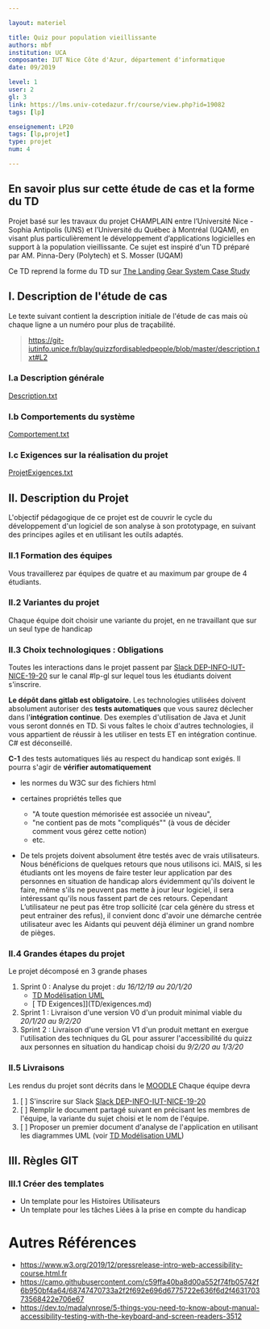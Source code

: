 ```yaml
---

layout: materiel

title: Quiz pour population vieillissante
authors: mbf
institution: UCA
composante: IUT Nice Côte d'Azur, département d'informatique
date: 09/2019

level: 1
user: 2
gl: 3
link: https://lms.univ-cotedazur.fr/course/view.php?id=19082
tags: [lp]

enseignement: LP20
tags: [lp,projet]
type: projet
num: 4

---
```




## En savoir plus sur cette étude de cas et la forme du TD

Projet basé sur les travaux du projet CHAMPLAIN entre l’Université Nice - Sophia Antipolis (UNS) et l’Université du Québec à Montréal (UQAM), en visant plus particulièrement le développement d’applications logicielles en support à la population vieillissante.
Ce sujet est inspiré d'un TD préparé par AM. Pinna-Dery (Polytech) et S. Mosser (UQAM)


Ce TD reprend la forme du TD sur [The Landing Gear System Case Study](https://mi-git.univ-tlse2.fr/ECb/LGS/blob/master/README.adoc)



## I. Description de l'étude de cas

Le texte suivant contient la description initiale de l'étude de cas mais où chaque ligne a un numéro pour plus de traçabilité.


> https://git-iutinfo.unice.fr/blay/quizzfordisabledpeople/blob/master/description.txt#L2 


### I.a Description générale

[Description.txt](description.txt)

### I.b Comportements du système
[Comportement.txt](Comportement.txt)

### I.c Exigences sur la réalisation du projet
[ProjetExigences.txt](ProjetExgigences.txt)



## II. Description du Projet

L'objectif pédagogique de ce projet est de couvrir le cycle du développement d'un logiciel de son analyse à son prototypage, en suivant des principes agiles et en utilisant les outils adaptés.


### II.1 Formation des équipes
Vous travaillerez par équipes de quatre et au maximum par groupe de 4 étudiants.

### II.2 Variantes du projet
Chaque équipe doit choisir une variante du projet, en ne travaillant que sur un seul type de handicap

### II.3 Choix technologiques : Obligations
Toutes les interactions dans le projet passent par [Slack DEP-INFO-IUT-NICE-19-20](https://join.slack.com/t/depinfoiutnic-voq7258/shared_invite/enQtODYwOTU3ODUwNjQwLTUyMzliODFlNmFiNjA3MzQyOWY1YjVkMjJjY2IxMjlhYjkwZjZiZWY4Y2VhZmRiNzI0Mjg3NzAwNDg4NWJmM2U) 
sur le canal #lp-gl sur lequel tous les étudiants doivent s'inscrire.

**Le dépôt dans gitlab est obligatoire.**
Les technologies utilisées doivent absolument autoriser des **tests automatiques** que vous saurez déclecher dans l'**intégration continue**.
Des exemples d'utilisation de Java et Junit vous seront donnés en TD.
Si vous faîtes le choix d'autres technologies, il vous appartient de réussir à les utiliser en tests ET en intégration continue. C# est déconseillé.


**C-1** des tests automatiques liés au respect du handicap sont exigés. Il pourra s'agir de **vérifier automatiquement**
*  les normes du W3C sur des fichiers html
*  certaines propriétés telles que
     * "A toute question mémorisée est associée un niveau", 
     * "ne contient pas de mots "compliqués"" (à vous de décider comment vous gérez cette notion) 
     * etc.

* De tels projets doivent absolument être testés avec de vrais utilisateurs. Nous bénéficions de quelques retours que nous utilisons ici. 
MAIS, si les étudiants ont les moyens de faire tester leur application par des personnes en situation de handicap 
alors évidemment qu'ils doivent le faire, même s'ils ne peuvent pas mette à jour leur logiciel, il sera intéressant qu'ils nous fassent part de ces retours. 
Cependant L’utilisateur ne peut pas être trop sollicité (car cela génère du stress et peut entrainer des refus), il convient donc d'avoir une démarche centrée utilisateur avec les Aidants qui peuvent déjà éliminer un grand nombre de pièges.


### II.4 Grandes étapes du projet

Le projet décomposé en 3 grande phases
1. Sprint 0 : Analyse du projet : *du 16/12/19 au 20/1/20*
    - [ TD Modélisation UML](TD/modelisation.md)
    - [ TD Exigences]](TD/exigences.md)
2. Sprint 1 : Livraison d'une version V0 d'un produit minimal viable  du *20/1/20 au 9/2/20*
2. Sprint 2 : Livraison d'une version V1 d'un produit mettant en exergue l'utilisation des techniques du GL pour assurer l'accessibilité du quizz aux personnes en situation du handicap choisi du *9/2/20 au 1/3/20*

### II.5 Livraisons
Les rendus du projet sont décrits dans le [MOODLE](https://lms.univ-cotedazur.fr/mod/assign/index.php?id=19082)
Chaque équipe devra
1.  [ ]  S'inscrire sur Slack [Slack DEP-INFO-IUT-NICE-19-20](https://join.slack.com/t/depinfoiutnic-voq7258/shared_invite/enQtODYwOTU3ODUwNjQwLTUyMzliODFlNmFiNjA3MzQyOWY1YjVkMjJjY2IxMjlhYjkwZjZiZWY4Y2VhZmRiNzI0Mjg3NzAwNDg4NWJmM2U) 
2.  [ ]  Remplir le document partagé suivant en précisant les membres de l'équipe, la variante du sujet choisi et le nom de l'équipe.
1.  [ ]  Proposer un premier document d'analyse de l'application en utilisant les diagrammes UML (voir [ TD Modélisation UML](TD/modelisation.md))




## III. Règles GIT

### III.1 Créer des templates
   * Un template pour les Histoires Utilisateurs
   * Un template pour les tâches Liées à la prise en compte du handicap
  

# Autres Références

* https://www.w3.org/2019/12/pressrelease-intro-web-accessibility-course.html.fr
* https://camo.githubusercontent.com/c59ffa40ba8d00a552f74fb05742f6b950bf4a64/68747470733a2f2f692e696d6775722e636f6d2f463170373568422e706e67
* https://dev.to/madalynrose/5-things-you-need-to-know-about-manual-accessibility-testing-with-the-keyboard-and-screen-readers-3512
